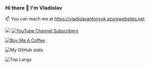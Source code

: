 ### Hi there 👋 I'm Vladislav

📫 You can reach me at https://vladislavantonyuk.azurewebsites.net 

<a href="https://stand-with-ukraine.pp.ua"><img src="https://img.shields.io/badge/made_in-ukraine-ffd700.svg?labelColor=0057b7"></a>
[![YouTube Channel Subscribers](https://img.shields.io/youtube/channel/subscribers/UCAqyXWpRInCFTEgPCzxSKrA?color=%23FF0000&label=Subscribe%20on%20YouTube&logo=youtube&style=flat-square)](https://www.youtube.com/VladislavAntonyuk)

[![Buy Me A Coffee](https://ik.imagekit.io/VladislavAntonyuk/vladislavantonyuk/misc/bmc-button.png)](https://www.buymeacoffee.com/vlad.antonyuk)

![My GitHub stats](https://github-readme-stats-peach-kappa-40.vercel.app/api/?username=VladislavAntonyuk&show_icons=true&title_color=fff&icon_color=79ff97&text_color=9f9f9f&bg_color=151515)

![Top Langs](https://github-readme-stats-peach-kappa-40.vercel.app/api/top-langs/?username=VladislavAntonyuk&title_color=fff&icon_color=79ff97&text_color=9f9f9f&bg_color=151515)
